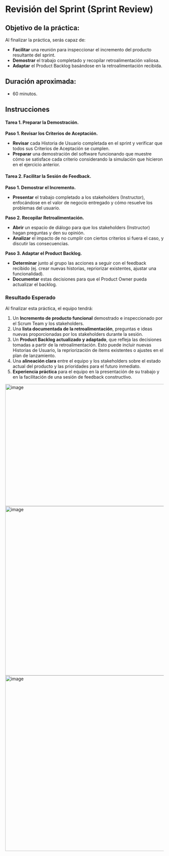 # Revisión del Sprint (Sprint Review)

## Objetivo de la práctica:
Al finalizar la práctica, serás capaz de:
- **Facilitar** una reunión para inspeccionar el incremento del producto resultante del sprint.
- **Demostrar** el trabajo completado y recopilar retroalimentación valiosa.
- **Adaptar** el Product Backlog basándose en la retroalimentación recibida.

## Duración aproximada:
- 60 minutos.

## Instrucciones

#### Tarea 1. Preparar la Demostración.
**Paso 1. Revisar los Criterios de Aceptación.**
- **Revisar** cada Historia de Usuario completada en el sprint y verificar que todos sus Criterios de Aceptación se cumplen.
- **Preparar** una demostración del software funcionando que muestre cómo se satisface cada criterio considerando la simulación que hicieron en el ejercicio anterior.

#### Tarea 2. Facilitar la Sesión de Feedback.
**Paso 1. Demostrar el Incremento.**
- **Presentar** el trabajo completado a los stakeholders (Instructor), enfocándose en el valor de negocio entregado y cómo resuelve los problemas del usuario.

**Paso 2. Recopilar Retroalimentación.**
- **Abrir** un espacio de diálogo para que los stakeholders (Instructor) hagan preguntas y den su opinión.
- **Analizar** el impacto de no cumplir con ciertos criterios si fuera el caso, y discutir las consecuencias.

**Paso 3. Adaptar el Product Backlog.**
- **Determinar** junto al grupo las acciones a seguir con el feedback recibido (ej. crear nuevas historias, repriorizar existentes, ajustar una funcionalidad).
- **Documentar** estas decisiones para que el Product Owner pueda actualizar el backlog.


### Resultado Esperado
Al finalizar esta práctica, el equipo tendrá:
1.  Un **Incremento de producto funcional** demostrado e inspeccionado por el Scrum Team y los stakeholders.
2.  Una **lista documentada de la retroalimentación**, preguntas e ideas nuevas proporcionadas por los stakeholders durante la sesión.
3.  Un **Product Backlog actualizado y adaptado**, que refleja las decisiones tomadas a partir de la retroalimentación. Esto puede incluir nuevas Historias de Usuario, la repriorización de ítems existentes o ajustes en el plan de lanzamiento.
4.  Una **alineación clara** entre el equipo y los stakeholders sobre el estado actual del producto y las prioridades para el futuro inmediato.
5.  **Experiencia práctica** para el equipo en la presentación de su trabajo y en la facilitación de una sesión de feedback constructivo.

<img width="729" height="388" alt="image" src="https://github.com/user-attachments/assets/f4fa5e4c-f761-4a73-99f9-86d17c363bf6" />

<img width="715" height="538" alt="image" src="https://github.com/user-attachments/assets/b282ed1a-322a-4a30-b8b6-d48f93d2ae58" />

<img width="704" height="558" alt="image" src="https://github.com/user-attachments/assets/538318ec-3935-4e93-9f0a-4cd0bce6862e" />
